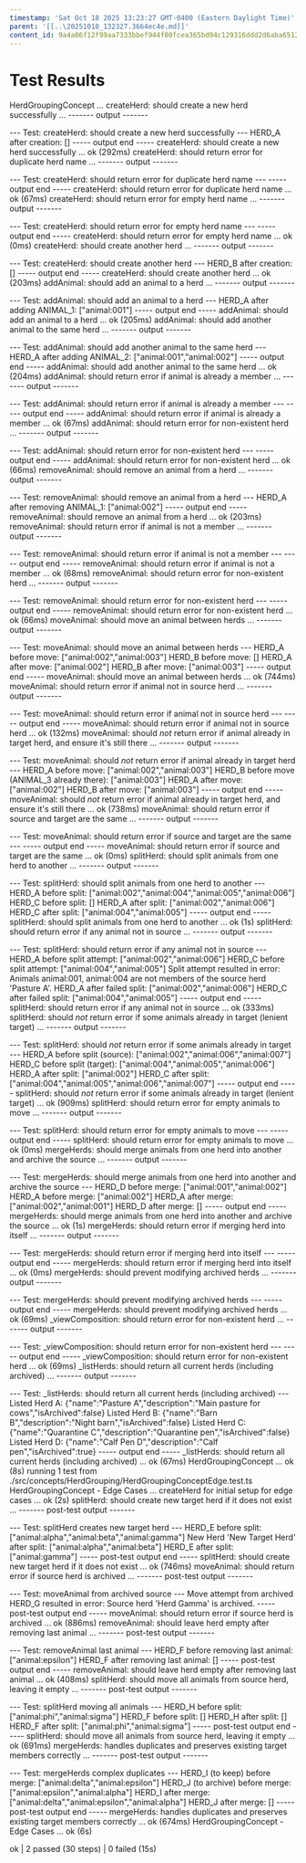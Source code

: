 ```yaml
---
timestamp: 'Sat Oct 18 2025 13:23:27 GMT-0400 (Eastern Daylight Time)'
parent: '[[..\20251018_132327.3664ec4e.md]]'
content_id: 9a4a06f12f99aa7333bbef944f00fcea365bd94c129316ddd2d6aba65128c584
---
```


# Test Results

HerdGroupingConcept ...
createHerd: should create a new herd successfully ...
\------- output -------

\--- Test: createHerd: should create a new herd successfully ---
HERD\_A after creation: \[]
\----- output end -----
createHerd: should create a new herd successfully ... ok (292ms)
createHerd: should return error for duplicate herd name ...
\------- output -------

\--- Test: createHerd: should return error for duplicate herd name ---
\----- output end -----
createHerd: should return error for duplicate herd name ... ok (67ms)
createHerd: should return error for empty herd name ...
\------- output -------

\--- Test: createHerd: should return error for empty herd name ---
\----- output end -----
createHerd: should return error for empty herd name ... ok (0ms)
createHerd: should create another herd ...
\------- output -------

\--- Test: createHerd: should create another herd ---
HERD\_B after creation: \[]
\----- output end -----
createHerd: should create another herd ... ok (203ms)
addAnimal: should add an animal to a herd ...
\------- output -------

\--- Test: addAnimal: should add an animal to a herd ---
HERD\_A after adding ANIMAL\_1: \["animal:001"]
\----- output end -----
addAnimal: should add an animal to a herd ... ok (205ms)
addAnimal: should add another animal to the same herd ...
\------- output -------

\--- Test: addAnimal: should add another animal to the same herd ---
HERD\_A after adding ANIMAL\_2: \["animal:001","animal:002"]
\----- output end -----
addAnimal: should add another animal to the same herd ... ok (204ms)
addAnimal: should return error if animal is already a member ...
\------- output -------

\--- Test: addAnimal: should return error if animal is already a member ---
\----- output end -----
addAnimal: should return error if animal is already a member ... ok (67ms)
addAnimal: should return error for non-existent herd ...
\------- output -------

\--- Test: addAnimal: should return error for non-existent herd ---
\----- output end -----
addAnimal: should return error for non-existent herd ... ok (66ms)
removeAnimal: should remove an animal from a herd ...
\------- output -------

\--- Test: removeAnimal: should remove an animal from a herd ---
HERD\_A after removing ANIMAL\_1: \["animal:002"]
\----- output end -----
removeAnimal: should remove an animal from a herd ... ok (203ms)
removeAnimal: should return error if animal is not a member ...
\------- output -------

\--- Test: removeAnimal: should return error if animal is not a member ---
\----- output end -----
removeAnimal: should return error if animal is not a member ... ok (68ms)
removeAnimal: should return error for non-existent herd ...
\------- output -------

\--- Test: removeAnimal: should return error for non-existent herd ---
\----- output end -----
removeAnimal: should return error for non-existent herd ... ok (66ms)
moveAnimal: should move an animal between herds ...
\------- output -------

\--- Test: moveAnimal: should move an animal between herds ---
HERD\_A before move: \["animal:002","animal:003"]
HERD\_B before move: \[]
HERD\_A after move: \["animal:002"]
HERD\_B after move: \["animal:003"]
\----- output end -----
moveAnimal: should move an animal between herds ... ok (744ms)
moveAnimal: should return error if animal not in source herd ...
\------- output -------

\--- Test: moveAnimal: should return error if animal not in source herd ---
\----- output end -----
moveAnimal: should return error if animal not in source herd ... ok (132ms)
moveAnimal: should *not* return error if animal already in target herd, and ensure it's still there ...
\------- output -------

\--- Test: moveAnimal: should *not* return error if animal already in target herd ---
HERD\_A before move: \["animal:002","animal:003"]
HERD\_B before move (ANIMAL\_3 already there): \["animal:003"]
HERD\_A after move: \["animal:002"]
HERD\_B after move: \["animal:003"]
\----- output end -----
moveAnimal: should *not* return error if animal already in target herd, and ensure it's still there ... ok (738ms)
moveAnimal: should return error if source and target are the same ...
\------- output -------

\--- Test: moveAnimal: should return error if source and target are the same ---
\----- output end -----
moveAnimal: should return error if source and target are the same ... ok (0ms)
splitHerd: should split animals from one herd to another ...
\------- output -------

\--- Test: splitHerd: should split animals from one herd to another ---
HERD\_A before split: \["animal:002","animal:004","animal:005","animal:006"]
HERD\_C before split: \[]
HERD\_A after split: \["animal:002","animal:006"]
HERD\_C after split: \["animal:004","animal:005"]
\----- output end -----
splitHerd: should split animals from one herd to another ... ok (1s)
splitHerd: should return error if any animal not in source ...
\------- output -------

\--- Test: splitHerd: should return error if any animal not in source ---
HERD\_A before split attempt: \["animal:002","animal:006"]
HERD\_C before split attempt: \["animal:004","animal:005"]
Split attempt resulted in error: Animals animal:001, animal:004 are not members of the source herd 'Pasture A'.
HERD\_A after failed split: \["animal:002","animal:006"]
HERD\_C after failed split: \["animal:004","animal:005"]
\----- output end -----
splitHerd: should return error if any animal not in source ... ok (333ms)
splitHerd: should *not* return error if some animals already in target (lenient target) ...
\------- output -------

\--- Test: splitHerd: should *not* return error if some animals already in target ---
HERD\_A before split (source): \["animal:002","animal:006","animal:007"]
HERD\_C before split (target): \["animal:004","animal:005","animal:006"]
HERD\_A after split: \["animal:002"]
HERD\_C after split: \["animal:004","animal:005","animal:006","animal:007"]
\----- output end -----
splitHerd: should *not* return error if some animals already in target (lenient target) ... ok (909ms)
splitHerd: should return error for empty animals to move ...
\------- output -------

\--- Test: splitHerd: should return error for empty animals to move ---
\----- output end -----
splitHerd: should return error for empty animals to move ... ok (0ms)
mergeHerds: should merge animals from one herd into another and archive the source ...
\------- output -------

\--- Test: mergeHerds: should merge animals from one herd into another and archive the source ---
HERD\_D before merge: \["animal:001","animal:002"]
HERD\_A before merge: \["animal:002"]
HERD\_A after merge: \["animal:002","animal:001"]
HERD\_D after merge: \[]
\----- output end -----
mergeHerds: should merge animals from one herd into another and archive the source ... ok (1s)
mergeHerds: should return error if merging herd into itself ...
\------- output -------

\--- Test: mergeHerds: should return error if merging herd into itself ---
\----- output end -----
mergeHerds: should return error if merging herd into itself ... ok (0ms)
mergeHerds: should prevent modifying archived herds ...
\------- output -------

\--- Test: mergeHerds: should prevent modifying archived herds ---
\----- output end -----
mergeHerds: should prevent modifying archived herds ... ok (69ms)
\_viewComposition: should return error for non-existent herd ...
\------- output -------

\--- Test: \_viewComposition: should return error for non-existent herd ---
\----- output end -----
\_viewComposition: should return error for non-existent herd ... ok (69ms)
\_listHerds: should return all current herds (including archived) ...
\------- output -------

\--- Test: \_listHerds: should return all current herds (including archived) ---
Listed Herd A: {"name":"Pasture A","description":"Main pasture for cows","isArchived":false}
Listed Herd B: {"name":"Barn B","description":"Night barn","isArchived":false}
Listed Herd C: {"name":"Quarantine C","description":"Quarantine pen","isArchived":false}
Listed Herd D: {"name":"Calf Pen D","description":"Calf pen","isArchived":true}
\----- output end -----
\_listHerds: should return all current herds (including archived) ... ok (67ms)
HerdGroupingConcept ... ok (8s)
running 1 test from ./src/concepts/HerdGrouping/HerdGroupingConceptEdge.test.ts
HerdGroupingConcept - Edge Cases ...
createHerd for initial setup for edge cases ... ok (2s)
splitHerd: should create new target herd if it does not exist ...
\------- post-test output -------

\--- Test: splitHerd creates new target herd ---
HERD\_E before split: \["animal:alpha","animal:beta","animal:gamma"]
New Herd 'New Target Herd' after split: \["animal:alpha","animal:beta"]
HERD\_E after split: \["animal:gamma"]
\----- post-test output end -----
splitHerd: should create new target herd if it does not exist ... ok (746ms)
moveAnimal: should return error if source herd is archived ...
\------- post-test output -------

\--- Test: moveAnimal from archived source ---
Move attempt from archived HERD\_G resulted in error: Source herd 'Herd Gamma' is archived.
\----- post-test output end -----
moveAnimal: should return error if source herd is archived ... ok (886ms)
removeAnimal: should leave herd empty after removing last animal ...
\------- post-test output -------

\--- Test: removeAnimal last animal ---
HERD\_F before removing last animal: \["animal:epsilon"]
HERD\_F after removing last animal: \[]
\----- post-test output end -----
removeAnimal: should leave herd empty after removing last animal ... ok (408ms)
splitHerd: should move all animals from source herd, leaving it empty ...
\------- post-test output -------

\--- Test: splitHerd moving all animals ---
HERD\_H before split: \["animal:phi","animal:sigma"]
HERD\_F before split: \[]
HERD\_H after split: \[]
HERD\_F after split: \["animal:phi","animal:sigma"]
\----- post-test output end -----
splitHerd: should move all animals from source herd, leaving it empty ... ok (691ms)
mergeHerds: handles duplicates and preserves existing target members correctly ...
\------- post-test output -------

\--- Test: mergeHerds complex duplicates ---
HERD\_I (to keep) before merge: \["animal:delta","animal:epsilon"]
HERD\_J (to archive) before merge: \["animal:epsilon","animal:alpha"]
HERD\_I after merge: \["animal:delta","animal:epsilon","animal:alpha"]
HERD\_J after merge: \[]
\----- post-test output end -----
mergeHerds: handles duplicates and preserves existing target members correctly ... ok (674ms)
HerdGroupingConcept - Edge Cases ... ok (6s)

ok | 2 passed (30 steps) | 0 failed (15s)
